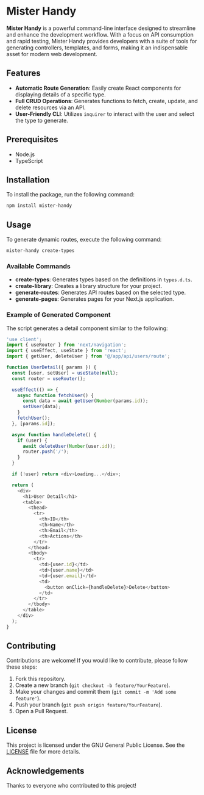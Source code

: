 # Mister Handy

**Mister Handy** is a powerful command-line interface designed to streamline and enhance the development workflow. With a focus on API consumption and rapid testing, Mister Handy provides developers with a suite of tools for generating controllers, templates, and forms, making it an indispensable asset for modern web development.

## Features

- **Automatic Route Generation**: Easily create React components for displaying details of a specific type.
- **Full CRUD Operations**: Generates functions to fetch, create, update, and delete resources via an API.
- **User-Friendly CLI**: Utilizes `inquirer` to interact with the user and select the type to generate.

## Prerequisites

- Node.js
- TypeScript

## Installation

To install the package, run the following command:

```bash
npm install mister-handy
```

## Usage

To generate dynamic routes, execute the following command:

```bash
mister-handy create-types
```

### Available Commands

- **create-types**: Generates types based on the definitions in `types.d.ts`.
- **create-library**: Creates a library structure for your project.
- **generate-routes**: Generates API routes based on the selected type.
- **generate-pages**: Generates pages for your Next.js application.

### Example of Generated Component

The script generates a detail component similar to the following:

```javascript
'use client';
import { useRouter } from 'next/navigation';
import { useEffect, useState } from 'react';
import { getUser, deleteUser } from '@/app/api/users/route';

function UserDetail({ params }) {
  const [user, setUser] = useState(null);
  const router = useRouter();

  useEffect(() => {
    async function fetchUser() {
      const data = await getUser(Number(params.id));
      setUser(data);
    }
    fetchUser();
  }, [params.id]);

  async function handleDelete() {
    if (user) {
      await deleteUser(Number(user.id));
      router.push('/');
    }
  }

  if (!user) return <div>Loading...</div>;

  return (
    <div>
      <h1>User Detail</h1>
      <table>
        <thead>
          <tr>
            <th>ID</th>
            <th>Name</th>
            <th>Email</th>
            <th>Actions</th>
          </tr>
        </thead>
        <tbody>
          <tr>
            <td>{user.id}</td>
            <td>{user.name}</td>
            <td>{user.email}</td>
            <td>
              <button onClick={handleDelete}>Delete</button>
            </td>
          </tr>
        </tbody>
      </table>
    </div>
  );
}
```

## Contributing

Contributions are welcome! If you would like to contribute, please follow these steps:

1. Fork this repository.
2. Create a new branch (`git checkout -b feature/YourFeature`).
3. Make your changes and commit them (`git commit -m 'Add some feature'`).
4. Push your branch (`git push origin feature/YourFeature`).
5. Open a Pull Request.

## License

This project is licensed under the GNU General Public License. See the [LICENSE](LICENSE) file for more details.

## Acknowledgements

Thanks to everyone who contributed to this project!
